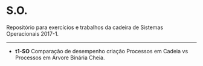 # S.O.

Repositório para exercícios e trabalhos da cadeira de Sistemas Operacionais 2017-1.

------------------------------------------------------------------------------

- <b>t1-SO</b>
    Comparação de desempenho criação Processos em Cadeia vs Processos em Árvore Binária Cheia.

